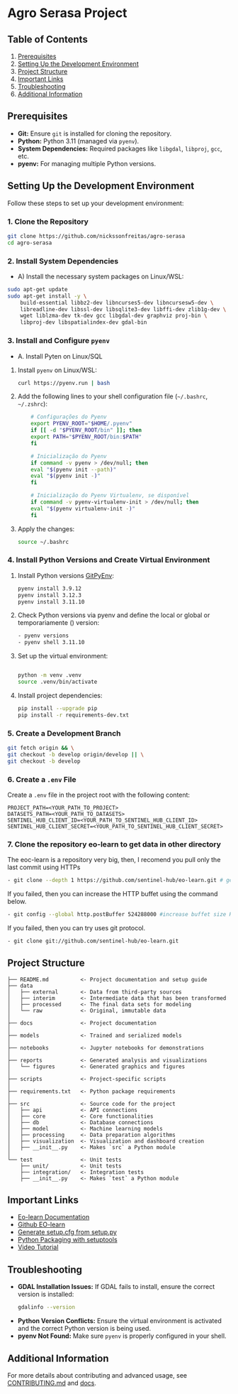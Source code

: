 
# Agro Serasa Project

## Table of Contents
1. [Prerequisites](#prerequisites)
2. [Setting Up the Development Environment](#setting-up-the-development-environment)
3. [Project Structure](#project-structure)
4. [Important Links](#important-links)
5. [Troubleshooting](#troubleshooting)
6. [Additional Information](#additional-information)

## Prerequisites
- **Git:** Ensure `git` is installed for cloning the repository.
- **Python:** Python 3.11 (managed via `pyenv`).
- **System Dependencies:** Required packages like `libgdal`, `libproj`, `gcc`, etc.
- **pyenv:** For managing multiple Python versions.

## Setting Up the Development Environment
Follow these steps to set up your development environment:

### 1. Clone the Repository
```bash
git clone https://github.com/nickssonfreitas/agro-serasa
cd agro-serasa
```

### 2. Install System Dependencies
- A) Install the necessary system packages on Linux/WSL:
```bash
sudo apt-get update
sudo apt-get install -y \
    build-essential libbz2-dev libncurses5-dev libncursesw5-dev \
    libreadline-dev libssl-dev libsqlite3-dev libffi-dev zlib1g-dev \
    wget liblzma-dev tk-dev gcc libgdal-dev graphviz proj-bin \
    libproj-dev libspatialindex-dev gdal-bin
```

### 3. Install and Configure `pyenv`
- A. Install Pyten on Linux/SQL
1. Install `pyenv` on Linux/WSL:
    ```bash
    curl https://pyenv.run | bash
    ```

2. Add the following lines to your shell configuration file (`~/.bashrc`, `~/.zshrc`):
    ```bash
        # Configurações do Pyenv
        export PYENV_ROOT="$HOME/.pyenv"
        if [[ -d "$PYENV_ROOT/bin" ]]; then
        export PATH="$PYENV_ROOT/bin:$PATH"
        fi

        # Inicialização do Pyenv
        if command -v pyenv > /dev/null; then
        eval "$(pyenv init --path)"
        eval "$(pyenv init -)"
        fi

        # Inicialização do Pyenv Virtualenv, se disponível
        if command -v pyenv-virtualenv-init > /dev/null; then
        eval "$(pyenv virtualenv-init -)"
        fi
    ```

3. Apply the changes:
    ```bash
    source ~/.bashrc
    ```

### 4. Install Python Versions and Create Virtual Environment
1. Install Python versions [GitPyEnv](https://github.com/pyenv/pyenv):
    ```bash
    pyenv install 3.9.12
    pyenv install 3.12.3
    pyenv install 3.11.10
    ```

2. Check Python versions via pyenv and define the local or global or temporariamente () version:
    ```bash 
    - pyenv versions
    - pyenv shell 3.11.10


2. Set up the virtual environment:
    ```bash
 
    python -m venv .venv
    source .venv/bin/activate
    ```

3. Install project dependencies:
    ```bash
    pip install --upgrade pip
    pip install -r requirements-dev.txt
    ```

### 5. Create a Development Branch
```bash
git fetch origin && \
git checkout -b develop origin/develop || \
git checkout -b develop
```

### 6. Create a `.env` File
Create a `.env` file in the project root with the following content:
```env
PROJECT_PATH=<YOUR_PATH_TO_PROJECT>
DATASETS_PATH=<YOUR_PATH_TO_DATASETS>
SENTINEL_HUB_CLIENT_ID=<YOUR_PATH_TO_SENTINEL_HUB_CLIENT_ID>
SENTINEL_HUB_CLIENT_SECRET=<YOUR_PATH_TO_SENTINEL_HUB_CLIENT_SECRET>
```

### 7. Clone the repository eo-learn to get data in other directory
The eoc-learn is a repository very big, then, I recomend you pull only the last commit using HTTPs
```bash
- git clone --depth 1 https://github.com/sentinel-hub/eo-learn.git # get most recent commit (this repositoty is very big)
```
If you failed, then you can increase the HTTP buffet using the command below.
```bash
- git config --global http.postBuffer 524288000 #increase buffet size HTTP to download
```

If you failed, then you can try uses git protocol.
```bash
- git clone git://github.com/sentinel-hub/eo-learn.git
```

## Project Structure
```plaintext
├── README.md          <- Project documentation and setup guide
├── data
│   ├── external       <- Data from third-party sources
│   ├── interim        <- Intermediate data that has been transformed
│   ├── processed      <- The final data sets for modeling
│   └── raw            <- Original, immutable data
│
├── docs               <- Project documentation
│
├── models             <- Trained and serialized models
│
├── notebooks          <- Jupyter notebooks for demonstrations
│
├── reports            <- Generated analysis and visualizations
│   └── figures        <- Generated graphics and figures
│
├── scripts            <- Project-specific scripts
│
├── requirements.txt   <- Python package requirements
│
├── src                <- Source code for the project
│   ├── api            <- API connections
│   ├── core           <- Core functionalities
│   ├── db             <- Database connections
│   ├── model          <- Machine learning models
│   ├── processing     <- Data preparation algorithms
│   ├── visualization  <- Visualization and dashboard creation
│   ├── __init__.py    <- Makes `src` a Python module
│
└── test               <- Unit tests
    ├── unit/          <- Unit tests
    ├── integration/   <- Integration tests
    ├── __init__.py    <- Makes `test` a Python module
```

## Important Links
- [Eo-learn Documentation](https://eo-learn.readthedocs.io/en/latest/)
- [Github EO-learn](https://github.com/sentinel-hub/eo-learn)
- [Generate setup.cfg from setup.py](https://github.com/asottile/setup-py-upgrade)
- [Python Packaging with setuptools](https://pythonhosted.org/an_example_pypi_project/setuptools.html)
- [Video Tutorial](https://www.youtube.com/watch?v=GaWs-LenLYE&t)

## Troubleshooting
- **GDAL Installation Issues:** If GDAL fails to install, ensure the correct version is installed:
    ```bash
    gdalinfo --version
    ```
- **Python Version Conflicts:** Ensure the virtual environment is activated and the correct Python version is being used.
- **pyenv Not Found:** Make sure `pyenv` is properly configured in your shell.

## Additional Information
For more details about contributing and advanced usage, see [CONTRIBUTING.md](CONTRIBUTING.md) and [docs](./docs).
